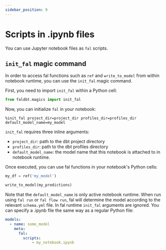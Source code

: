 ```yaml
---
sidebar_position: 9
---
```


# Scripts in .ipynb files
You can use Jupyter notebook files as `fal` scripts.

## `init_fal` magic command
In order to access fal functions such as `ref` and `write_to_model` from within notebook runtime, you can use the `init_fal` magic command. 

First, you need to import `init_fal` within a Python cell:

```python
from faldbt.magics import init_fal
```

Now, you can initialize `fal` in your notebook:

```
%init_fal project_dir=project_dir profiles_dir=profiles_dir default_model_name=my_model
```

`init_fal` requires three inline arguments:

- `project_dir`: path to the dbt project directory
- `profiles_dir`: path to the dbt profiles directory
- `default_model_name`: the model name that this notebook is attached to in notebook runtime.

Once executed, you can use fal functions in your notebook's Python cells:

```python
my_df = ref('my_model')

write_to_model(my_predictions)
```

Note that the `default_model_name` is only active notebook runtime. When run using `fal run` or `fal flow run`, fal will determine the model according to the relevant `schema.yml` file. In fal runtime `init_fal` arguments are ignored. You can specify a .ipynb file the same way as a regular Python file:

```yaml
models:
  - name: some_model
    meta:
      fal:
        scripts:
            - my_notebook.ipynb

```
